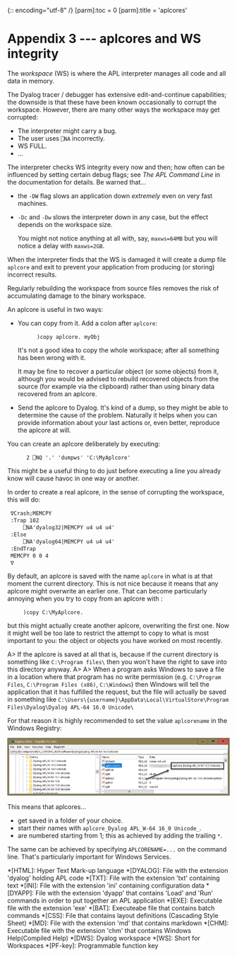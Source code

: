 {:: encoding="utf-8" /}
[parm]:toc   = 0
[parm]:title = 'aplcores'


# Appendix 3 --- aplcores and WS integrity

The _workspace_ (WS) is where the APL interpreter manages all code and all data in memory. 

The Dyalog tracer / debugger has extensive edit-and-continue capabilities; the downside is that these have been known occasionally to corrupt the workspace. However, there are many other ways the workspace may get corrupted:

* The interpreter might carry a bug.
* The user uses `⎕NA` incorrectly.
* WS FULL.
* ...

The interpreter checks WS integrity every now and then; how often can be influenced by setting certain debug flags; see _The APL Command Line_ in the documentation for details. Be warned that...

* the `-DW` flag slows an application down _extremely_ even on very fast machines.

* `-Dc` and `-Dw` slows the interpreter down in any case, but the effect depends on the workspace size. 

  You might not notice anything at all with, say, `maxws=64MB` but you will notice a delay with `maxws=2GB`.

When the interpreter finds that the WS is damaged it will create a dump file `aplcore` and exit to prevent your application from producing (or storing) incorrect results.

Regularly rebuilding the workspace from source files removes the risk of accumulating damage to the binary workspace.

An aplcore is useful in two ways: 

* You can copy from it.  Add a colon after `aplcore`:

  ~~~
        )copy aplcore. myObj
  ~~~

  It's not a good idea to copy the whole workspace; after all something has been wrong with it. 

  It may be fine to recover a particular object (or some objects) from it, although you would be advised to rebuild recovered objects from the source (for example via the clipboard) rather than using binary data recovered from an aplcore.

* Send the aplcore to Dyalog. It's kind of a dump, so they might be able to determine the cause of the problem. Naturally it helps when you can provide information about your last actions or, even better, reproduce the aplcore at will.

You can create an aplcore deliberately by executing:

~~~
      2 ⎕NQ '.' 'dumpws' 'C:\MyAplcore'
~~~

This might be a useful thing to do just before executing a line you already know will cause havoc in one way or another.

In order to create a real aplcore, in the sense of corrupting the workspace, this will do:

~~~
 ∇Crash;MEMCPY
 :Trap 102
     ⎕NA'dyalog32|MEMCPY u4 u4 u4'
 :Else
     ⎕NA'dyalog64|MEMCPY u4 u4 u4'
 :EndTrap
 MEMCPY 0 0 4
 ∇
~~~

By default, an aplcore is saved with the name `aplcore` in what is at that moment the current directory. This is not nice because it means that any aplcore might overwrite an earlier one. That can become particularly annoying when you try to copy from an aplcore with :

~~~
     )copy C:\MyAplcore.
~~~

but this might actually create another aplcore, overwriting the first one. Now it might well be too late to restrict the attempt to copy to what is most important to you: the object or objects you have worked on most recently. 
 
A> If the aplcore is saved at all that is, because if the current directory is something like `C:\Program files\` then you won't have the right to save into this directory anyway.
A>
A> When a program asks Windows to save a file in a location where that program has no write permission (e.g. `C:\Program Files`, `C:\Program Files (x86)`, `C:\Windows`) then Windows will tell the application that it has fulfilled the request, but the file will actually be saved in something like `C:\Users\{username}\AppData\Local\VirtualStore\Program Files\Dyalog\Dyalog APL-64 16.0 Unicode\`
 
For that reason it is highly recommended to set the value `aplcorename` in the Windows Registry:

![Defining home and names of aplcores](Images/aplcore_1.png)
 
This means that aplcores...

* get saved in a folder of your choice.
* start their names with `aplcore_Dyalog APL_W-64 16_0 Unicode_`.
* are numbered starting from 1; this as achieved by adding the trailing `*`.

The same can be achieved by specifying `APLCORENAME=...` on the command line. That's particularly important for Windows Services.


*[HTML]: Hyper Text Mark-up language
*[DYALOG]: File with the extension 'dyalog' holding APL code
*[TXT]: File with the extension 'txt' containing text
*[INI]: File with the extension 'ini' containing configuration data
*[DYAPP]: File with the extension 'dyapp' that contains 'Load' and 'Run' commands in order to put together an APL application
*[EXE]: Executable file with the extension 'exe'
*[BAT]: Executeabe file that contains batch commands
*[CSS]: File that contains layout definitions (Cascading Style Sheet)
*[MD]: File with the extension 'md' that contains markdown
*[CHM]: Executable file with the extension 'chm' that contains Windows Help(Compiled Help) 
*[DWS]: Dyalog workspace
*[WS]: Short for Workspaces
*[PF-key]: Programmable function key